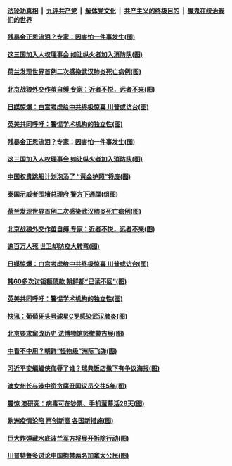 

####  [法轮功真相](../../../../basic/blob/master/README.md?t=10151031) &nbsp;|&nbsp; [九评共产党](../../../../9ping.md/blob/master/README.md?t=10151031) &nbsp;|&nbsp; [解体党文化](../../../../jtdwh.md/blob/master/README.md?t=10151031)  &nbsp;|&nbsp; [共产主义的终极目的](../../../../gczydzjmd.md/blob/master/README.md?t=10151031) &nbsp;|&nbsp; [魔鬼在统治我们的世界](../../../../mgztzwmdsj.md/blob/master/README.md?t=10151031) 

#### [残暴金正恩流泪？专家：因害怕一件事发生(图)](../pages/p9/949247.md?t=10151031) 

#### [这三国加入人权理事会 如让纵火者加入消防队(图)](../pages/p9/949298.md?t=10151031) 

#### [荷兰发现世界首例二次感染武汉肺炎死亡病例(图)](../pages/p9/949186.md?t=10151031) 

#### [北京战狼外交作茧自缚 专家：近者不悦，远者不来(图)](../pages/p9/949230.md?t=10151031) 

#### [日媒惊爆：白宫考虑给中共终极惊喜 川普或访台(图)](../pages/p9/949194.md?t=10151031) 

#### [英美共同呼吁：警惕学术机构的独立性(图)](../pages/p9/949181.md?t=10151031) 

#### [残暴金正恩流泪？专家：因害怕一件事发生(图)](../pages/p9/949247.md?t=10151031) 

#### [这三国加入人权理事会 如让纵火者加入消防队(图)](../pages/p9/949298.md?t=10151031) 

#### [中国权贵跳船计划泡汤了 “黄金护照”将废(图)](../pages/p9/949253.md?t=10151031) 

#### [泰国示威者围堵总理府 警方下通牒(组图)](../pages/p9/949282.md?t=10151031) 

#### [荷兰发现世界首例二次感染武汉肺炎死亡病例(图)](../pages/p9/949186.md?t=10151031) 

#### [北京战狼外交作茧自缚 专家：近者不悦，远者不来(图)](../pages/p9/949230.md?t=10151031) 

#### [逾百万人死 世卫却防疫大转弯(图)](../pages/p9/949131.md?t=10151031) 

#### [日媒惊爆：白宫考虑给中共终极惊喜 川普或访台(图)](../pages/p9/949194.md?t=10151031) 

#### [韩60多次讨钜额债款 朝鲜都“已读不回”(图)](../pages/p9/949126.md?t=10151031) 

#### [英美共同呼吁：警惕学术机构的独立性(图)](../pages/p9/949181.md?t=10151031) 

#### [快讯：葡萄牙头号球星C罗感染武汉肺炎(图)](../pages/p9/949152.md?t=10151031) 

#### [北京要求窜改历史 法博物馆怒撤蒙古展(图)](../pages/p9/949108.md?t=10151031) 

#### [中看不中用？朝鲜“怪物级”洲际飞弹(图)](../pages/p9/949017.md?t=10151031) 

#### [习近平变蝙蝠侠侮辱了谁？瑞典饭店撤下有争议海报(图)](../pages/p9/949071.md?t=10151031) 

#### [澳女州长与涉中资贪腐丑闻议员交往5年(图)](../pages/p9/949063.md?t=10151031) 

#### [震惊 澳研究：病毒可在钞票、手机萤幕活28天(图)](../pages/p9/949001.md?t=10151031) 

#### [欧洲疫情沦陷 再创新高 各国新措施(图)](../pages/p9/949056.md?t=10151031) 

#### [巨大炸弹藏水底波兰军方将展开拆除行动(图)](../pages/p9/949010.md?t=10151031) 

#### [川普特鲁多讨论中国拘禁两名加拿大公民(图)](../pages/p9/949008.md?t=10151031) 


